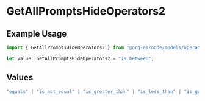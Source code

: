 # GetAllPromptsHideOperators2

## Example Usage

```typescript
import { GetAllPromptsHideOperators2 } from "@orq-ai/node/models/operations";

let value: GetAllPromptsHideOperators2 = "is_between";
```

## Values

```typescript
"equals" | "is_not_equal" | "is_greater_than" | "is_less_than" | "is_greater_than_or_equal_to" | "is_less_than_or_equal_to" | "is_between" | "is_empty" | "is_not_empty"
```